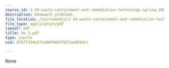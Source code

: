 ```yaml
---
course_id: 1-34-waste-containment-and-remediation-technology-spring-2004
description: Homework problems.
file_location: /coursemedia/1-34-waste-containment-and-remediation-technology-spring-2004/87b7f334a1fcb00f06b77b72ae858dcc_hw_3.pdf
file_type: application/pdf
layout: pdf
title: hw_3.pdf
type: course
uid: 87b7f334a1fcb00f06b77b72ae858dcc

---
```

None